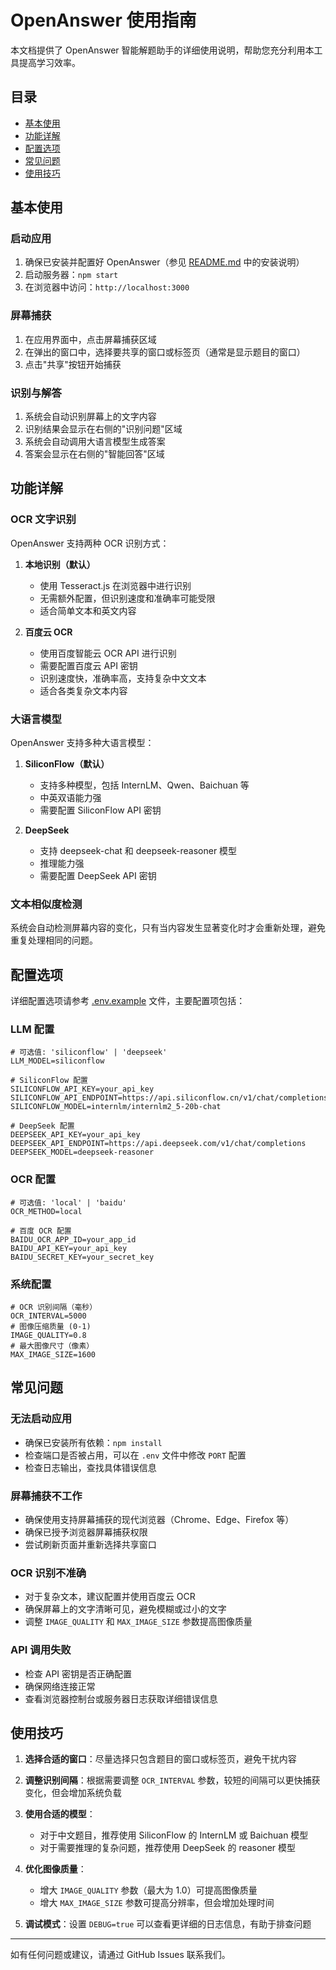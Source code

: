 # OpenAnswer 使用指南

本文档提供了 OpenAnswer 智能解题助手的详细使用说明，帮助您充分利用本工具提高学习效率。

## 目录

- [基本使用](#基本使用)
- [功能详解](#功能详解)
- [配置选项](#配置选项)
- [常见问题](#常见问题)
- [使用技巧](#使用技巧)

## 基本使用

### 启动应用

1. 确保已安装并配置好 OpenAnswer（参见 [README.md](../README.md) 中的安装说明）
2. 启动服务器：`npm start`
3. 在浏览器中访问：`http://localhost:3000`

### 屏幕捕获

1. 在应用界面中，点击屏幕捕获区域
2. 在弹出的窗口中，选择要共享的窗口或标签页（通常是显示题目的窗口）
3. 点击"共享"按钮开始捕获

### 识别与解答

1. 系统会自动识别屏幕上的文字内容
2. 识别结果会显示在右侧的"识别问题"区域
3. 系统会自动调用大语言模型生成答案
4. 答案会显示在右侧的"智能回答"区域

## 功能详解

### OCR 文字识别

OpenAnswer 支持两种 OCR 识别方式：

1. **本地识别（默认）**
   - 使用 Tesseract.js 在浏览器中进行识别
   - 无需额外配置，但识别速度和准确率可能受限
   - 适合简单文本和英文内容

2. **百度云 OCR**
   - 使用百度智能云 OCR API 进行识别
   - 需要配置百度云 API 密钥
   - 识别速度快，准确率高，支持复杂中文文本
   - 适合各类复杂文本内容

### 大语言模型

OpenAnswer 支持多种大语言模型：

1. **SiliconFlow（默认）**
   - 支持多种模型，包括 InternLM、Qwen、Baichuan 等
   - 中英双语能力强
   - 需要配置 SiliconFlow API 密钥

2. **DeepSeek**
   - 支持 deepseek-chat 和 deepseek-reasoner 模型
   - 推理能力强
   - 需要配置 DeepSeek API 密钥

### 文本相似度检测

系统会自动检测屏幕内容的变化，只有当内容发生显著变化时才会重新处理，避免重复处理相同的问题。

## 配置选项

详细配置选项请参考 [.env.example](../.env.example) 文件，主要配置项包括：

### LLM 配置

```
# 可选值: 'siliconflow' | 'deepseek'
LLM_MODEL=siliconflow

# SiliconFlow 配置
SILICONFLOW_API_KEY=your_api_key
SILICONFLOW_API_ENDPOINT=https://api.siliconflow.cn/v1/chat/completions
SILICONFLOW_MODEL=internlm/internlm2_5-20b-chat

# DeepSeek 配置
DEEPSEEK_API_KEY=your_api_key
DEEPSEEK_API_ENDPOINT=https://api.deepseek.com/v1/chat/completions
DEEPSEEK_MODEL=deepseek-reasoner
```

### OCR 配置

```
# 可选值: 'local' | 'baidu'
OCR_METHOD=local

# 百度 OCR 配置
BAIDU_OCR_APP_ID=your_app_id
BAIDU_API_KEY=your_api_key
BAIDU_SECRET_KEY=your_secret_key
```

### 系统配置

```
# OCR 识别间隔（毫秒）
OCR_INTERVAL=5000
# 图像压缩质量 (0-1)
IMAGE_QUALITY=0.8
# 最大图像尺寸（像素）
MAX_IMAGE_SIZE=1600
```

## 常见问题

### 无法启动应用

- 确保已安装所有依赖：`npm install`
- 检查端口是否被占用，可以在 `.env` 文件中修改 `PORT` 配置
- 检查日志输出，查找具体错误信息

### 屏幕捕获不工作

- 确保使用支持屏幕捕获的现代浏览器（Chrome、Edge、Firefox 等）
- 确保已授予浏览器屏幕捕获权限
- 尝试刷新页面并重新选择共享窗口

### OCR 识别不准确

- 对于复杂文本，建议配置并使用百度云 OCR
- 确保屏幕上的文字清晰可见，避免模糊或过小的文字
- 调整 `IMAGE_QUALITY` 和 `MAX_IMAGE_SIZE` 参数提高图像质量

### API 调用失败

- 检查 API 密钥是否正确配置
- 确保网络连接正常
- 查看浏览器控制台或服务器日志获取详细错误信息

## 使用技巧

1. **选择合适的窗口**：尽量选择只包含题目的窗口或标签页，避免干扰内容

2. **调整识别间隔**：根据需要调整 `OCR_INTERVAL` 参数，较短的间隔可以更快捕获变化，但会增加系统负载

3. **使用合适的模型**：
   - 对于中文题目，推荐使用 SiliconFlow 的 InternLM 或 Baichuan 模型
   - 对于需要推理的复杂问题，推荐使用 DeepSeek 的 reasoner 模型

4. **优化图像质量**：
   - 增大 `IMAGE_QUALITY` 参数（最大为 1.0）可提高图像质量
   - 增大 `MAX_IMAGE_SIZE` 参数可提高分辨率，但会增加处理时间

5. **调试模式**：设置 `DEBUG=true` 可以查看更详细的日志信息，有助于排查问题

---

如有任何问题或建议，请通过 GitHub Issues 联系我们。 